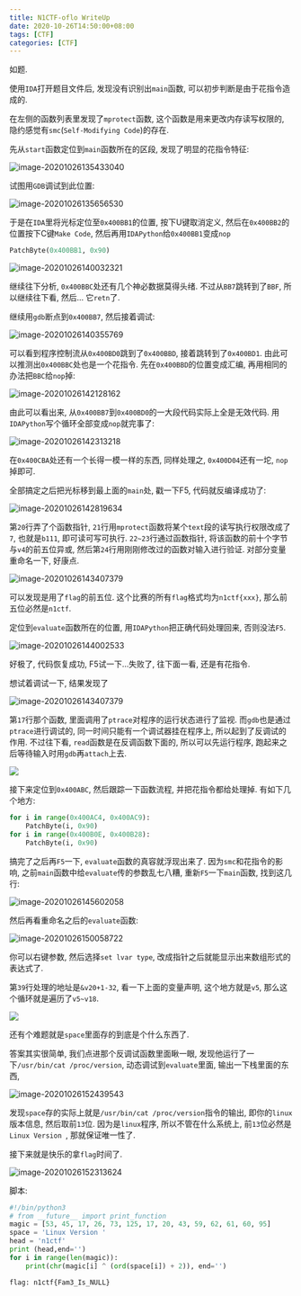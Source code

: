 ```yaml
---
title: N1CTF-oflo WriteUp
date: 2020-10-26T14:50:00+08:00
tags: [CTF]
categories: [CTF]
---
```

如题.

<!--more-->

使用`IDA`打开题目文件后, 发现没有识别出`main`函数, 可以初步判断是由于花指令造成的.

在左侧的函数列表里发现了`mprotect`函数, 这个函数是用来更改内存读写权限的, 隐约感觉有`smc`(`Self-Modifying Code`)的存在.

先从`start`函数定位到`main`函数所在的区段, 发现了明显的花指令特征:

![image-20201026135433040](https://i.loli.net/2020/10/26/nLudGhFiqPc3Kbl.png)

试图用`GDB`调试到此位置:

![image-20201026135656530](https://i.loli.net/2020/10/26/pJzdlhiKQ9ejmrn.png)

于是在`IDA`里将光标定位至`0x400BB1`的位置, 按下U键取消定义, 然后在`0x400BB2`的位置按下C键`Make Code`, 然后再用`IDAPython`给`0x400BB1`变成`nop`

```Python
PatchByte(0x400BB1, 0x90)
```

![image-20201026140032321](https://i.loli.net/2020/10/26/tSpYQhRyq5vgVOE.png)

继续往下分析, `0x400BBC`处还有几个神必数据莫得头绪. 不过从`BB7`跳转到了`BBF`, 所以继续往下看, 然后... 它`retn`了.

继续用`gdb`断点到`0x400BB7`, 然后接着调试:

![image-20201026140355769](https://i.loli.net/2020/10/26/qVp6i3Af4I9OoED.png)

可以看到程序控制流从`0x400BD0`跳到了`0x400BBD`, 接着跳转到了`0x400BD1`. 由此可以推测出`0x400BBC`处也是一个花指令. 先在`0x400BBD`的位置变成汇编, 再用相同的办法把`BBC`给`nop`掉:

![image-20201026142128162](https://i.loli.net/2020/10/26/rw6abV9ofCGcqUL.png)

由此可以看出来, 从`0x400BB7`到`0x400BD0`的一大段代码实际上全是无效代码. 用`IDAPython`写个循环全部变成`nop`就完事了:

![image-20201026142313218](https://i.loli.net/2020/10/26/DSlg8c3Rnx1XBAk.png)

在`0x400CBA`处还有一个长得一模一样的东西, 同样处理之, `0x400D04`还有一坨, `nop`掉即可.

全部搞定之后把光标移到最上面的`main`处, 戳一下F5, 代码就反编译成功了:

![image-20201026142819634](https://i.loli.net/2020/10/26/y1P4qCtMxwAaTHf.png)

第`20`行弄了个函数指针, `21`行用`mprotect`函数将某个`text`段的读写执行权限改成了`7`, 也就是`b111`, 即可读可写可执行. `22~23`行通过函数指针, 将该函数的前十个字节与`v4`的前五位异或, 然后第`24`行用刚刚修改过的函数对输入进行验证. 对部分变量重命名一下, 好康点.

![image-20201026143407379](https://i.loli.net/2020/10/26/eYopwS641ufyOij.png)

可以发现是用了`flag`的前五位. 这个比赛的所有`flag`格式均为`n1ctf{xxx}`, 那么前五位必然是`n1ctf`.

定位到`evaluate`函数所在的位置, 用`IDAPython`把正确代码处理回来, 否则没法`F5`.

![image-20201026144002533](https://i.loli.net/2020/10/26/CpXsamqWn5LHzyR.png)

好极了, 代码恢复成功, F5试一下...失败了, 往下面一看, 还是有花指令.

想试着调试一下, 结果发现了

![image-20201026143407379](https://i.loli.net/2020/10/26/eYopwS641ufyOij.png)

第`17`行那个函数, 里面调用了`ptrace`对程序的运行状态进行了监视. 而`gdb`也是通过`ptrace`进行调试的, 同一时间只能有一个调试器挂在程序上, 所以起到了反调试的作用. 不过往下看, `read`函数是在反调函数下面的, 所以可以先运行程序, 跑起来之后等待输入时用`gdb`再`attach`上去.

![](https://i.loli.net/2020/10/26/9RPCKSzqh8itkbY.png)

接下来定位到`0x400ABC`, 然后跟踪一下函数流程, 并把花指令都给处理掉. 有如下几个地方:

```Python
for i in range(0x400AC4, 0x400AC9):
    PatchByte(i, 0x90)
for i in range(0x400B0E, 0x400B28):
    PatchByte(i, 0x90)
```

搞完了之后再`F5`一下, `evaluate`函数的真容就浮现出来了. 因为`smc`和花指令的影响, 之前`main`函数中给`evaluate`传的参数乱七八糟, 重新`F5`一下`main`函数, 找到这几行:

![image-20201026145602058](https://i.loli.net/2020/10/26/tCdFBJEX1gyvA9q.png)

然后再看重命名之后的`evaluate`函数:

![image-20201026150058722](https://i.loli.net/2020/10/26/hN7m1LtlKy3O5vs.png)

你可以右键参数, 然后选择`set lvar type`, 改成指针之后就能显示出来数组形式的表达式了.

第`39`行处理的地址是`&v20+1-32`, 看一下上面的变量声明, 这个地方就是`v5`, 那么这个循环就是遍历了`v5~v18`.

![](https://i.loli.net/2020/10/26/5xzQaCKyLBG671j.png)

还有个难题就是`space`里面存的到底是个什么东西了.

答案其实很简单, 我们点进那个反调试函数里面瞅一眼, 发现他运行了一下`/usr/bin/cat /proc/version`, 动态调试到`evaluate`里面, 输出一下栈里面的东西,

![image-20201026152439543](https://i.loli.net/2020/10/26/8iyECSWMnocX4Qb.png)

发现`space`存的实际上就是`/usr/bin/cat /proc/version`指令的输出, 即你的`linux`版本信息, 然后取前`13`位. 因为是`linux`程序, 所以不管在什么系统上, 前`13`位必然是`Linux Version `, 那就保证唯一性了.

接下来就是快乐的拿`flag`时间了.

![image-20201026152313624](https://i.loli.net/2020/10/26/JUIeNtiKOBwGvVC.png)

脚本:

```Python
#!/bin/python3
# from __future__ import print_function
magic = [53, 45, 17, 26, 73, 125, 17, 20, 43, 59, 62, 61, 60, 95]
space = 'Linux Version '
head = 'n1ctf'
print (head,end='')
for i in range(len(magic)):
    print(chr(magic[i] ^ (ord(space[i]) + 2)), end='')
```

`flag: n1ctf{Fam3_Is_NULL}`
